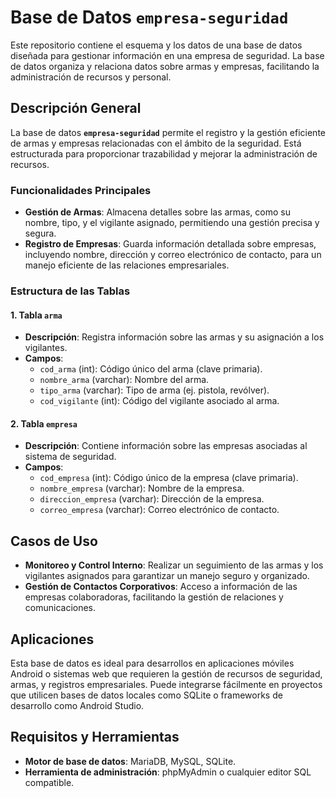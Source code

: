 # Base de Datos `empresa-seguridad`

Este repositorio contiene el esquema y los datos de una base de datos diseñada para gestionar información en una empresa de seguridad. La base de datos organiza y relaciona datos sobre armas y empresas, facilitando la administración de recursos y personal.

## Descripción General

La base de datos **`empresa-seguridad`** permite el registro y la gestión eficiente de armas y empresas relacionadas con el ámbito de la seguridad. Está estructurada para proporcionar trazabilidad y mejorar la administración de recursos.

### Funcionalidades Principales

- **Gestión de Armas**: Almacena detalles sobre las armas, como su nombre, tipo, y el vigilante asignado, permitiendo una gestión precisa y segura.
- **Registro de Empresas**: Guarda información detallada sobre empresas, incluyendo nombre, dirección y correo electrónico de contacto, para un manejo eficiente de las relaciones empresariales.

### Estructura de las Tablas

#### 1. Tabla `arma`
- **Descripción**: Registra información sobre las armas y su asignación a los vigilantes.
- **Campos**:
  - `cod_arma` (int): Código único del arma (clave primaria).
  - `nombre_arma` (varchar): Nombre del arma.
  - `tipo_arma` (varchar): Tipo de arma (ej. pistola, revólver).
  - `cod_vigilante` (int): Código del vigilante asociado al arma.

#### 2. Tabla `empresa`
- **Descripción**: Contiene información sobre las empresas asociadas al sistema de seguridad.
- **Campos**:
  - `cod_empresa` (int): Código único de la empresa (clave primaria).
  - `nombre_empresa` (varchar): Nombre de la empresa.
  - `direccion_empresa` (varchar): Dirección de la empresa.
  - `correo_empresa` (varchar): Correo electrónico de contacto.

## Casos de Uso

- **Monitoreo y Control Interno**: Realizar un seguimiento de las armas y los vigilantes asignados para garantizar un manejo seguro y organizado.
- **Gestión de Contactos Corporativos**: Acceso a información de las empresas colaboradoras, facilitando la gestión de relaciones y comunicaciones.

## Aplicaciones

Esta base de datos es ideal para desarrollos en aplicaciones móviles Android o sistemas web que requieren la gestión de recursos de seguridad, armas, y registros empresariales. Puede integrarse fácilmente en proyectos que utilicen bases de datos locales como SQLite o frameworks de desarrollo como Android Studio.

## Requisitos y Herramientas

- **Motor de base de datos**: MariaDB, MySQL, SQLite.
- **Herramienta de administración**: phpMyAdmin o cualquier editor SQL compatible.
